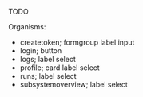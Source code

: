 TODO

Organisms:
- createtoken; formgroup label input
- login; button
- logs; label select
- profile; card label select
- runs; label select
- subsystemoverview; label select
